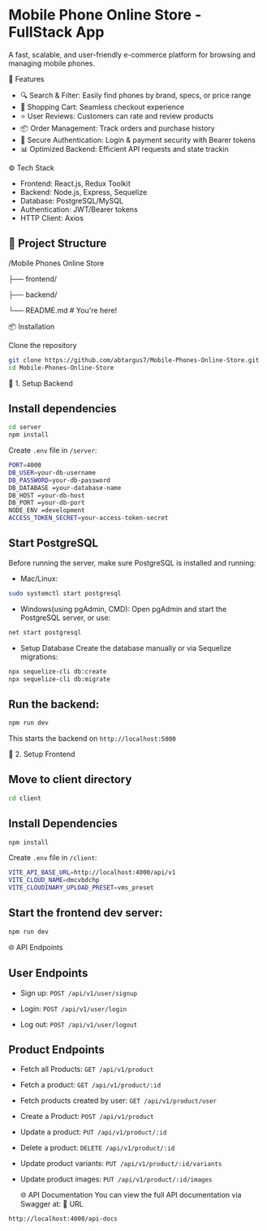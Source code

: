 #  Mobile Phone Online Store - FullStack App

A fast, scalable, and user-friendly e-commerce platform for browsing and managing mobile phones.

🚀 Features
- 🔍 Search & Filter: Easily find phones by brand, specs, or price range
- 🛒 Shopping Cart: Seamless checkout experience
- ⭐ User Reviews: Customers can rate and review products
- 📦 Order Management: Track orders and purchase history
- 🔐 Secure Authentication: Login & payment security with Bearer tokens
- 📊 Optimized Backend: Efficient API requests and state trackin

⚙️ Tech Stack
- Frontend: React.js, Redux Toolkit
- Backend: Node.js, Express, Sequelize
- Database: PostgreSQL/MySQL
- Authentication: JWT/Bearer tokens
- HTTP Client: Axios

## 📁 Project Structure

/Mobile Phones Online Store 

├── frontend/ 

├── backend/

└── README.md # You're here!


📦 Installation

Clone the repository

```bash
git clone https://github.com/abtargus7/Mobile-Phones-Online-Store.git
cd Mobile-Phones-Online-Store
```


🔧 1. Setup Backend


## Install dependencies
```bash
cd server
npm install
```

Create ```.env``` file in  ```/server```:

```bash
PORT=4000
DB_USER=your-db-username
DB_PASSWORD=your-db-password
DB_DATABASE =your-database-name
DB_HOST =your-db-host
DB_PORT =your-db-port
NODE_ENV =development
ACCESS_TOKEN_SECRET=your-access-token-secret
```


## Start PostgreSQL

Before running the server, make sure PostgreSQL is installed and running:

- Mac/Linux:
```bash
sudo systemctl start postgresql
```

- Windows(using pgAdmin, CMD):
    Open pgAdmin and start the PostgreSQL server, or use:
```bash
net start postgresql
```

- Setup Database
Create the database manually or via Sequelize migrations:
```bash
npx sequelize-cli db:create
npx sequelize-cli db:migrate
```


## Run the backend:

```bash
npm run dev
```
This starts the backend on ```http://localhost:5000```


🎨 2. Setup Frontend


## Move to client directory
```bash
cd client
```


## Install Dependencies
```bash
npm install
```

Create ```.env``` file in  ```/client```:
```bash
VITE_API_BASE_URL=http://localhost:4000/api/v1
VITE_CLOUD_NAME=dmcvbdchp
VITE_CLOUDINARY_UPLOAD_PRESET=vms_preset
```


## Start the frontend dev server:
```bash
npm run dev
```


🌐 API Endpoints


## User Endpoints

- Sign up:
```POST /api/v1/user/signup```

- Login:
```POST /api/v1/user/login```

- Log out:
```POST /api/v1/user/logout```


## Product Endpoints

- Fetch all Products:
  ```GET /api/v1/product```

- Fetch a product:
  ```GET /api/v1/product/:id```

- Fetch products created by user:
  ```GET /api/v1/product/user```

- Create a Product:
  ```POST /api/v1/product```

- Update a product:
  ```PUT /api/v1/product/:id```

- Delete a product:
  ```DELETE /api/v1/product/:id```

- Update product variants:
  ```PUT /api/v1/product/:id/variants```

- Update product images:
  ```PUT /api/v1/product/:id/images```

  🌐 API Documentation
You can view the full API documentation via Swagger at:
📌 URL
```bash
http://localhost:4000/api-docs
```

  















